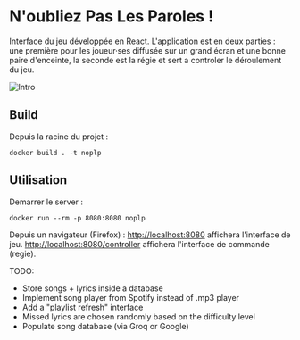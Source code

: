 # N'oubliez Pas Les Paroles !

Interface du jeu développée en React. L'application est en deux parties : une première pour les joueur·ses diffusée sur un grand écran et une bonne paire d'enceinte, la seconde est la régie et sert a controler le déroulement du jeu.

![Intro](intro.gif)

## Build

Depuis la racine du projet :

```shell
docker build . -t noplp
```

## Utilisation

Demarrer le server : 

```shell
docker run --rm -p 8080:8080 noplp
```

Depuis un navigateur (Firefox) : [http://localhost:8080](http://localhost:8080) affichera l'interface de jeu.  [http://localhost:8080/controller](http://localhost:8080/controller) affichera l'interface de commande (regie).


TODO:
- Store songs + lyrics inside a database
- Implement song player from Spotify instead of .mp3 player
- Add a "playlist refresh" interface
- Missed lyrics are chosen randomly based on the difficulty level
- Populate song database (via Groq or Google)
